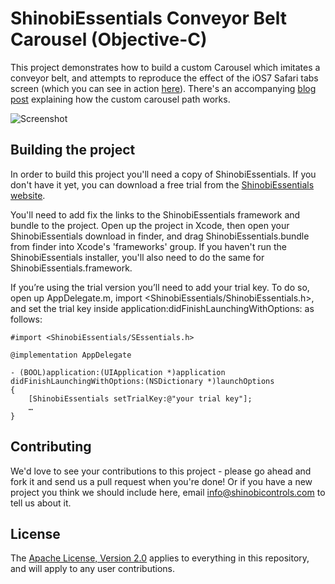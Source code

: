 ShinobiEssentials Conveyor Belt Carousel (Objective-C)
=====================

This project demonstrates how to build a custom Carousel which imitates a conveyor belt, and attempts to reproduce the effect of the iOS7 Safari tabs screen (which you can see in action [here](http://www.apple.com/ios/ios7/)). There's an accompanying [blog post](http://www.shinobicontrols.com/blog/posts/2013/07/15/customizing-your-carousel-path/) explaining how the custom carousel path works. 

![Screenshot](screenshot.png?raw=true)

Building the project
------------------

In order to build this project you'll need a copy of ShinobiEssentials. If you don't have it yet, you can download a free trial from the [ShinobiEssentials website](http://www.shinobicontrols.com/shinobiessentials/).

You'll need to add fix the links to the ShinobiEssentials framework and bundle to the project. Open up the project in Xcode, then open your ShinobiEssentials download in finder, and drag ShinobiEssentials.bundle from finder into Xcode's 'frameworks' group. If you haven't run the ShinobiEssentials installer, you'll also need to do the same for ShinobiEssentials.framework.

If you’re using the trial version you’ll need to add your trial key. To do so, open up AppDelegate.m, import <ShinobiEssentials/ShinobiEssentials.h>, and set the trial key inside application:didFinishLaunchingWithOptions: as follows:

    #import <ShinobiEssentials/SEssentials.h>

    @implementation AppDelegate

    - (BOOL)application:(UIApplication *)application didFinishLaunchingWithOptions:(NSDictionary *)launchOptions
    {
        [ShinobiEssentials setTrialKey:@"your trial key"];
        …
    }

Contributing
------------

We'd love to see your contributions to this project - please go ahead and fork it and send us a pull request when you're done! Or if you have a new project you think we should include here, email info@shinobicontrols.com to tell us about it.

License
-------

The [Apache License, Version 2.0](license.txt) applies to everything in this repository, and will apply to any user contributions.

